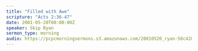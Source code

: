 ```yaml
---
title: "Filled with Awe"
scripture: "Acts 2:36-47"
date: 2001-05-20T00:00:00Z
speaker: Skip Ryan
sermon_type: morning
audio: https://pcpcmorningsermons.s3.amazonaws.com/20010520_ryan-58c42820ee8c1.mp3 
---
```



